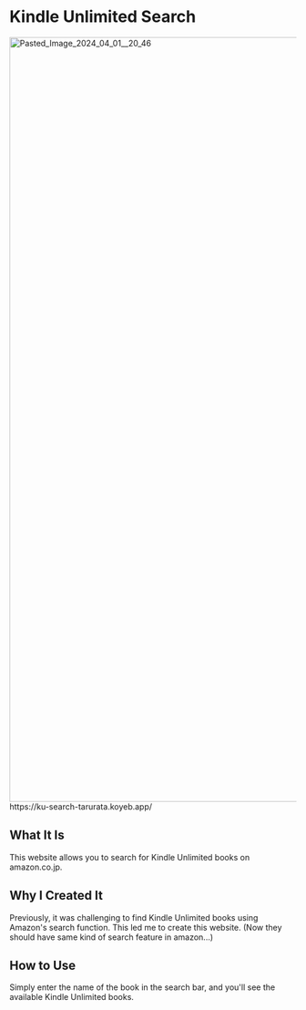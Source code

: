 # Kindle Unlimited Search
<img width="1342" alt="Pasted_Image_2024_04_01__20_46" src="https://github.com/tarurata/ku-search/assets/20917097/dad71248-c82f-405a-b93c-c998e291e956">
https://ku-search-tarurata.koyeb.app/

## What It Is
This website allows you to search for Kindle Unlimited books on amazon.co.jp.

## Why I Created It
Previously, it was challenging to find Kindle Unlimited books using Amazon's search function. This led me to create this website.
(Now they should have same kind of search feature in amazon...)

## How to Use
Simply enter the name of the book in the search bar, and you'll see the available Kindle Unlimited books.
